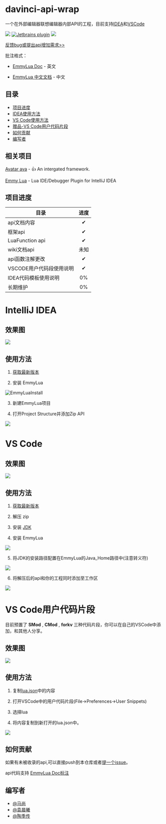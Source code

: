 # davinci-api-wrap

一个在外部编辑器联想编辑器内部API的工程，目前支持[IDEA](https://www.jetbrains.com/)和[VSCode](https://code.visualstudio.com/)

[![](https://img.shields.io/badge/Davinci%20Api-official%20doc-brightgreen)](http://api.projectdavinci.com/)
[![Jetbrains plugin](https://img.shields.io/badge/EmmyLua-JetBrain%20plugin-red)](https://plugins.jetbrains.com/plugin/9768-emmylua)
[![](https://img.shields.io/badge/EmmyLua-VSCode%20plugin-blue)](https://marketplace.visualstudio.com/items?itemName=tangzx.emmylua)



[反馈bug或提出api增加需求>>](https://github.com/lilith-avatar/Davinci-API-Wrap-For-IntelliJ-IDEA/issues/new)


批注格式：

* [EmmyLua Doc](https://emmylua.github.io/) - 英文

* [EmmyLua 中文文档](https://emmylua.github.io/zh_CN/) - 中文


## 目录

* [项目进度](#项目进度)
* [IDEA使用方法](#intelliJ-idea)
* [VS Code使用方法](#vs-code)
* [赠品-VS Code用户代码片段](#vs-code用户代码片段)
* [如何贡献](#如何贡献)
* [编写者](#编写者)




## 相关项目

[Avatar ava](https://github.com/lilith-avatar/avatar-ava) - :+1: An intergated framework.

[Emmy Lua](https://github.com/lilith-avatar-yenyuan/IntelliJ-EmmyLua) - Lua IDE/Debugger Plugin for IntelliJ IDEA

## 项目进度

| 目录                                 | 进度 |
| ------------------------------------ | :------: |
| api文档内容                           |    ✔     |
| 框架api                             |    ✔       |
| LuaFunction api                     |    ✔     |
| wiki文档api                         |    未知     |
| api函数注解更改                         |    ✔     |
| VSCODE用户代码段使用说明                 |    ✔     |
| IDEA代码模板使用说明                 |    0%    |
| 长期维护                         |    0%     |



# IntelliJ IDEA

## 效果图

![](https://github.com/lilith-avatar-yenyuan/doc-image/blob/master/%E6%95%88%E6%9E%9C.gif?raw=true)

## 使用方法

1. [获取最新版本](https://github.com/lilith-avatar/Davinci-API-Wrap-For-IntelliJ-IDEA/releases)


2. 安装 EmmyLua

![EmmyLuaInstall](https://github.com/lilith-avatar-yenyuan/doc-image/blob/master/EmmyluaIDEA.gif?raw=true)


3. 新建EmmyLua项目

4. 打开Project Structure并添加Zip API

![](https://github.com/lilith-avatar-yenyuan/doc-image/blob/master/idea%20api%E5%AF%BC%E5%85%A5.gif?raw=true)

# VS Code

## 效果图

![](https://github.com/lilith-avatar-yenyuan/doc-image/blob/master/vscode%E6%95%88%E6%9E%9C.gif?raw=true)

## 使用方法

1. [获取最新版本](https://github.com/lilith-avatar/Davinci-API-Wrap-For-IntelliJ-IDEA/releases)

2. 解压 zip

3. 安装 [JDK](https://www.oracle.com/java/technologies/javase-jdk14-downloads.html) 

4. 安装 EmmyLua

![](https://github.com/lilith-avatar-yenyuan/doc-image/blob/master/EmmyLua%E5%AE%89%E8%A3%85.gif?raw=true)

5. 将JDK的安装路径配置在EmmyLua的Java_Home路径中(注意转义符)

![](https://github.com/lilith-avatar-yenyuan/doc-image/blob/master/JavaHome%E9%85%8D%E7%BD%AE.gif?raw=true)

6. 将解压后的api和你的工程同时添加至工作区

![](https://github.com/lilith-avatar-yenyuan/doc-image/blob/master/vscode%E6%B7%BB%E5%8A%A0%E5%B7%A5%E4%BD%9C%E5%8C%BA%E6%96%87%E4%BB%B6%E5%A4%B9.gif?raw=true)


# VS Code用户代码片段

目前预置了 **SMod** , **CMod** , **forkv** 三种代码片段，你可以在自己的VSCode中添加，和其他人分享。

## 效果图

![](https://github.com/lilith-avatar-yenyuan/doc-image/blob/master/Vscode%20luajson.gif?raw=true)


## 使用方法

1. 复制[lua.json](https://github.com/lilith-avatar/davinci-api-wrap/blob/master/lua.json)中的内容

2. 打开VSCode中的用户代码片段(File->Preferences->User Snippets)

3. 选择lua

4. 将内容复制到新打开的lua.json中。

![](https://github.com/lilith-avatar-yenyuan/doc-image/blob/master/%E6%89%93%E5%BC%80%E7%94%A8%E6%88%B7%E4%BB%A3%E7%A0%81%E7%89%87%E6%AE%B5.gif?raw=true)

## 如何贡献

如果有未被收录的api,可以直接push到本仓库或者[提一个issue](https://github.com/lilith-avatar/Davinci-API-Wrap-For-IntelliJ-IDEA/issues/new)。

api代码支持 [EmmyLua Doc标注](https://emmylua.github.io/annotation.html)

## 编写者
* [@马尚](https://github.com/lilith-avatar-sharifma)
* [@袁晨曦](https://github.com/lilith-avatar-yenyuan)
* [@陶季传](https://github.com/lilith-avatar-ropztao)
